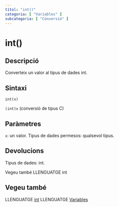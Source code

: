 ```yaml
---
títol: "int()"
categoria: [ "Variables" ]
subcategoria: [ "Conversió" ]
---
```


# int()

## Descripció

Converteix un valor al tipus de dades int.

## Sintaxi

`int(x)`

`(int)x` (conversió de tipus C)

## Paràmetres

`x`: un valor. Tipus de dades permesos: qualsevol tipus.

## Devolucions

Tipus de dades: int.

Vegeu també
LLENGUATGE int

## Vegeu també

LLENGUATGE [int](../Tipus-dades/int.md)
LLENGUATGE [Variables](../Variables.md)
